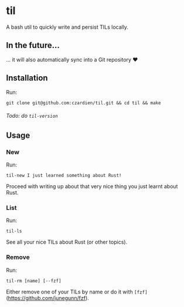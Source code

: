 # til

A bash util to quickly write and persist TILs locally.

## In the future...

... it will also automatically sync into a Git repository :heart: 

## Installation

Run:

```
git clone git@github.com:czardien/til.git && cd til && make
```

###### Todo: do `til-version`

## Usage

### New

Run:

```
til-new I just learned something about Rust!
```

Proceed with writing up about that very nice thing you just learnt about Rust.

### List

Run:

```
til-ls 
```

See all your nice TILs about Rust (or other topics).

### Remove

Run: 

```
til-rm [name] [--fzf]
```

Either remove one of your TILs by name or do it with `[fzf]`(https://github.com/junegunn/fzf).
